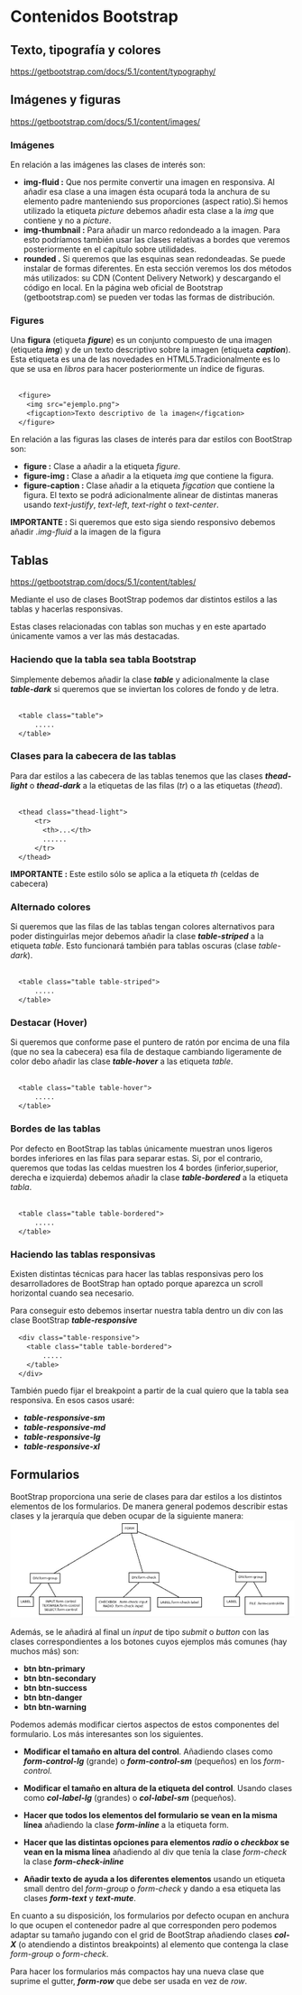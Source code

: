 ﻿# Contenidos Bootstrap 

##  Texto, tipografía y colores
https://getbootstrap.com/docs/5.1/content/typography/


## Imágenes y figuras
https://getbootstrap.com/docs/5.1/content/images/
### Imágenes

En relación a las imágenes las clases de interés son:

-   **img-fluid :**  Que nos permite convertir una imagen en responsiva. Al añadir esa clase a una imagen ésta ocupará toda la anchura de su elemento padre manteniendo sus proporciones (aspect ratio).Si hemos utilizado la etiqueta  _picture_  debemos añadir esta clase a la  _img_  que contiene y no a  _picture_.
-   **img-thumbnail :**  Para añadir un marco redondeado a la imagen. Para esto podríamos también usar las clases relativas a bordes que veremos posteriormente en el capítulo sobre utilidades.
-   **rounded .**  Si queremos que las esquinas sean redondeadas.
Se puede instalar de formas diferentes. En esta sección veremos los dos métodos más utilizados: su CDN (Content Delivery Network) y descargando el código en local. En la página web oficial de Bootstrap (getbootstrap.com) se pueden ver todas las formas de distribución.

### Figures
Una  **figura**  (etiqueta  **_figure_**) es un conjunto compuesto de una imagen (etiqueta  **_img_**) y de un texto descriptivo sobre la imagen (etiqueta  **_caption_**). Esta etiqueta es una de las novedades en HTML5.Tradicionalmente es lo que se usa en  _libros_  para hacer posteriormente un índice de figuras.

```

  <figure>
    <img src="ejemplo.png">
    <figcaption>Texto descriptivo de la imagen</figcation>
  </figure>
```
En relación a las figuras las clases de interés para dar estilos con BootStrap son:

-   **figure :**  Clase a añadir a la etiqueta  _figure_.
-   **figure-img :**  Clase a añadir a la etiqueta  _img_  que contiene la figura.
-   **figure-caption :**  Clase añadir a la etiqueta  _figcation_  que contiene la figura. El texto se podrá adicionalmente alinear de distintas maneras usando  _text-justify_,  _text-left_,  _text-right_  o  _text-center_.

**IMPORTANTE :**  Si queremos que esto siga siendo responsivo debemos añadir  _.img-fluid_  a la imagen de la figura

## Tablas
https://getbootstrap.com/docs/5.1/content/tables/

Mediante el uso de clases BootStrap  podemos dar distintos estilos a las tablas y hacerlas responsivas.

Estas clases relacionadas con tablas son muchas y en este apartado únicamente vamos a ver las más destacadas.

### Haciendo que la tabla sea tabla Bootstrap

Simplemente debemos añadir la clase  **_table_**  y adicionalmente la clase  **_table-dark_**  si queremos que se inviertan los colores de fondo y de letra.

```

  <table class="table">
      .....      
  </table>

```
### Clases para la cabecera de las tablas

Para dar estilos a las cabecera de las tablas tenemos que las clases  **_thead-light_**  o  **_thead-dark_**  a la etiquetas de las filas (_tr_) o a las etiquetas (_thead_).

```

  <thead class="thead-light">
      <tr>
        <th>...</th>
        ......
      </tr>
  </thead>

```
**IMPORTANTE :** Este estilo sólo se aplica a la etiqueta _th_ (celdas de cabecera)
### Alternado colores

Si queremos que las filas de las tablas tengan colores alternativos para poder distinguirlas mejor debemos añadir la clase  **_table-striped_**  a la etiqueta  _table_. Esto funcionará también para tablas oscuras (clase  _table-dark_).

```

  <table class="table table-striped">
      .....      
  </table>

```

### Destacar (Hover)

Si queremos que conforme pase el puntero de ratón por encima de una fila (que no sea la cabecera) esa fila de destaque cambiando ligeramente de color debo añadir las clase  **_table-hover_**  a las etiqueta  _table_.

```

  <table class="table table-hover">
      .....      
  </table>

```
### Bordes de las tablas

Por defecto en BootStrap las tablas únicamente muestran unos ligeros bordes inferiores en las filas para separar estas. Si, por el contrario, queremos que todas las celdas muestren los 4 bordes (inferior,superior, derecha e izquierda) debemos añadir la clase  **_table-bordered_**  a la etiqueta  _tabla_.

```

  <table class="table table-bordered">
      .....      
  </table>

```
### Haciendo las tablas responsivas

Existen distintas técnicas para hacer las tablas responsivas pero los desarrolladores de BootStrap han optado porque aparezca un scroll horizontal cuando sea necesario.

Para conseguir esto debemos insertar nuestra tabla dentro un div con las clase BootStrap  **_table-responsive_**

```
  <div class="table-responsive">
    <table class="table table-bordered">
        .....      
    </table>
  </div>

```

También puedo fijar el breakpoint a partir de la cual quiero que la tabla sea responsiva. En esos casos usaré:

-   **_table-responsive-sm_**
-   **_table-responsive-md_**
-   **_table-responsive-lg_**
-   **_table-responsive-xl_**

## Formularios
BootStrap proporciona una serie de clases para dar estilos a los distintos elementos de los formularios. De manera general podemos describir estas clases y la jerarquía que deben ocupar de la siguiente manera:
![Jerarquias_Clases_BS_Formularios](Jerarquias_Clases_BS_Formularios.JPG)

Además, se le añadirá al final un  _input_  de tipo  _submit_  o  _button_  con las clases correspondientes a los botones cuyos ejemplos más comunes (hay muchos más) son:

-   **btn btn-primary**
-   **btn btn-secondary**
-   **btn btn-success**
-   **btn btn-danger**
-   **btn btn-warning**

Podemos además modificar ciertos aspectos de estos componentes del formulario. Los más interesantes son los siguientes.

-   **Modificar el tamaño en altura del control**. Añadiendo clases como  **_form-control-lg_**  (grande) o  **_form-control-sm_**  (pequeños) en los  _form-control._
    
-   **Modificar el tamaño en altura de la etiqueta del control**. Usando clases como  **_col-label-lg_**  (grandes) o  **_col-label-sm_**  (pequeños).
    

-   **Hacer que todos los elementos del formulario se vean en la misma línea**  añadiendo la clase  **_form-inline_**  a la etiqueta form.

-   **Hacer que las distintas opciones para elementos  _radio_  o  _checkbox_  se vean en la misma línea**  añadiendo al div que tenía la clase  _form-check_  la clase  **_form-check-inline_**
    
-   **Añadir texto de ayuda a los diferentes elementos**  usando un etiqueta small dentro del  _form-group_  o  _form-check_  y dando a esa etiqueta las clases  **_form-text_**  y  **_text-mute_**.
    

En cuanto a su disposición, los formularios por defecto ocupan en anchura lo que ocupen el contenedor padre al que corresponden pero podemos adaptar su tamaño jugando con el grid de BootStrap añadiendo clases  **_col-X_**  (o atendiendo a distintos breakpoints) al elemento que contenga la clase  _form-group_  o  _form-check_.

Para hacer los formularios más compactos hay una nueva clase que suprime el gutter,  **_form-row_**  que debe ser usada en vez de  _row_.
